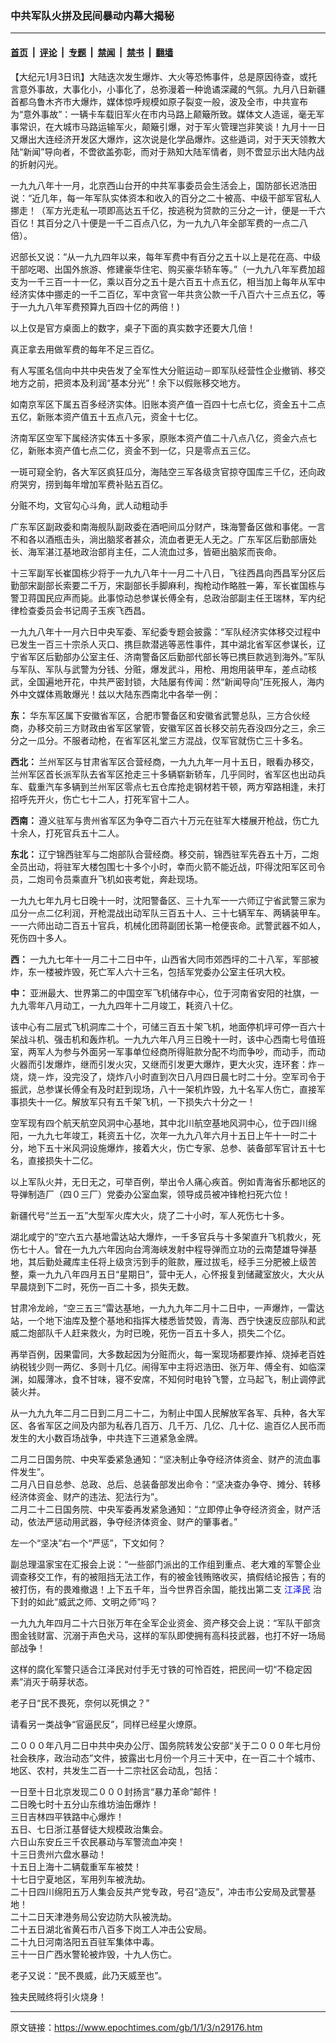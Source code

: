### 中共军队火拼及民间暴动内幕大揭秘

---

#### [首页](../../../..?n29176) &nbsp;|&nbsp; [评论](../../../../../epoch-comment?n29176) &nbsp;|&nbsp; [专题](../../../../../epoch-special?n29176) &nbsp;|&nbsp; [禁闻](../../../../../epoch-news?n29176) &nbsp;|&nbsp; [禁书](../../../../../books?n29176) &nbsp;|&nbsp; [翻墙](https://github.com/gfw-breaker/nogfw/blob/master/README.md?n29176)


<div class="post_content" id="artbody" itemprop="articleBody">
 <!-- article content begin -->
 <p>
  【大纪元1月3日讯】大陆迭次发生爆炸、大火等恐怖事件，总是原因待查，或托言意外事故，大事化小，小事化了，总弥漫着一种诡谲深藏的气氛。九月八日新疆首都乌鲁木齐市大爆炸，媒体惊呼规模如原子裂变一般，波及全市，中共宣布为“意外事故”：一辆卡车载旧军火在市内马路上颠簸所致。媒体文人造谣，毫无军事常识，在大城市马路运输军火，颠簸引爆，对于军火管理岂非笑谈！九月十一日又爆出大连经济开发区大爆炸，这次说是化学品爆炸。这些遁词，对于天天领教大陆“新闻”导向者，不啻欲盖弥彰，而对于熟知大陆军情者，则不啻显示出大陆内战的折射闪光。
 </p>
 <p>
  一九九八年十一月，北京西山台开的中共军事委员会生活会上，国防部长迟浩田说：“近几年，每一年军队实体资本和收入的百分之二十被高、中级干部军官私人挪走！（军方光走私一项即高达五千亿，按逃税为贷款的三分之一计，便是一千六百亿！其百分之八十便是一千二百点八亿，为一九九八年全部军费的一点二八倍）。
 </p>
 <p>
  迟部长又说：“从一九九四年以来，每年军费中有百分之五十以上是花在高、中级干部吃喝、出国外旅游、修建豪华住宅、购买豪华轿车等。”（一九九八年军费加超支为一千三百一十一亿，乘以百分之五十是六百五十点五亿，相当加上每年从军中经济实体中挪走的一千二百亿，军中贪官一年共贪公款一千八百六十三点五亿，等于一九九八年军费预算九百四十亿的两倍！)
 </p>
 <p>
  以上仅是官方桌面上的数字，桌子下面的真实数字还要大几倍！
 </p>
 <p>
  真正拿去用做军费的每年不足三百亿。
 </p>
 <p>
  有人写匿名信向中共中央告发了全军性大分赃运动－即军队经营性企业撤销、移交地方之前，把资本及利润“基本分光”！余下以假账移交地方。
 </p>
 <p>
  如南京军区下属五百多经济实体。旧账本资产值一百四十七点七亿，资金五十二点五亿，新账本资产值五十五点八元，资金十七亿。
 </p>
 <p>
  济南军区空军下属经济实体五十多家，原账本资产值二十八点八亿，资金六点七亿，新账本资产值七点二亿，资金不到一亿，只是零点五三亿。
 </p>
 <p>
  一斑可窥全豹，各大军区疯狂瓜分，海陆空三军各级贪官掠夺国库三千亿，还向政府哭穷，捞到每年增加军费补贴五百亿。
 </p>
 <p>
  分赃不均，文官勾心斗角，武人动粗动手
 </p>
 <p>
  广东军区副政委和南海舰队副政委在酒吧间瓜分财产，珠海警备区做和事佬。一言不和各以酒瓶击头，淌出脑浆者甚众，流血者更无人无之。广东军区后勤部唐处长、海军湛江基地政治部肖主任，二人流血过多，皆砸出脑浆而丧命。
 </p>
 <p>
  十三军副军长崔国栋少将于一九九八年十一月二十八日，飞往西昌向西昌军分区后勤部宋副部长索要二千万，宋副部长手脚麻利，掏枪动作略胜一筹，军长崔国栋与警卫蒋国民应声而毙。此事惊动总参谋长傅全有，总政治部副主任王瑞林，军内纪律检查委员会书记周子玉疾飞西昌。
 </p>
 <p>
  一九九八年十一月六日中央军委、军纪委专题会披露：“军队经济实体移交过程中已发生一百三十宗杀人灭口、携巨款潜逃等恶性事件，其中湖北省军区参谋长，辽宁省军区后勤部办公室主任、济南警备区后勤部代部长等已携巨款逃到海外。”军队与军队、军队与武警为分钱、分赃，爆发武斗，用枪、用炮用装甲车，差点动核武，全国遍地开花，中共严密封锁，大陆屡有传闻：然“新闻导向”压死报人，海内外中文媒体焉敢爆光！兹以大陆东西南北中各举一例：
 </p>
 <p>
  <b>
   东：
  </b>
  华东军区属下安徽省军区，合肥市警备区和安徽省武警总队，三方合伙经商，办移交前三方财政由省军区掌管，安徽军区首长移交前先吞没四分之三，余三分之一瓜分。不服者动枪，在省军区礼堂三方混战，仅军官就伤亡三十多名。
 </p>
 <p>
  <b>
   西北：
  </b>
  兰州军区与甘肃省军区合营经商，一九九九年一月十五日，眼看办移交，兰州军区首长派军队去省军区抢走三十多辆崭新轿车，几乎同时，省军区也出动兵车、载重汽车多辆到兰州军区零点七五仓库抢走钢材若干顿，两方窄路相逢，未打招呼先开火，伤亡七十二人，打死军官十二人。
 </p>
 <p>
  <b>
   西南：
  </b>
  遵义驻军与贵州省军区为争夺二百六十万元在驻军大楼展开枪战，伤亡九十余人，打死官兵五十二人。
 </p>
 <p>
  <b>
   东北：
  </b>
  辽宁锦西驻军与二炮部队合营经商。移交前，锦西驻军先吞五十万，二炮全员出动，将驻军大楼包围七十多个小时，幸而火箭不能近战，吓得沈阳军区司令员，二炮司令员乘直升飞机如丧考妣，奔赴现场。
 </p>
 <p>
  一九九七年九月七日晚十一时，沈阳警备区、三十九军一一六师辽宁省武警三家为瓜分一点二亿利润，开枪混战出动军队三百五十人、三十七辆军车、两辆装甲车。一一六师出动二百五十官兵，机械化团蒋副团长第一枪便丧命。武警武器不如人，死伤四十多人。
 </p>
 <p>
  <b>
   西：
  </b>
  一九九七年十一月二十二日中午，山西省大同市郊西坪的二十八军，军部被炸，东一楼被炸毁，死亡军人六十三名，包括军党委办公室主任巩大校。
 </p>
 <p>
  <b>
   中：
  </b>
  亚洲最大、世界第二的中国空军飞机储存中心，位于河南省安阳的社旗，一九九零年八月动工，一九九四年十二月竣工，耗资八十亿。
 </p>
 <p>
  该中心有二层式飞机洞库二十个，可储三百五十架飞机，地面停机坪可停一百六十架战斗机、强击机和轰炸机。一九九六年八月三日晚十一时，该中心西南七号值班室，两军人为参与外面另一军事单位经商所得赃款分配不均而争吵，而动手，而动火器而引发爆炸，继而引发火灾，又继而引发更大爆炸，更大火灾，连环套：炸－烧，烧－炸，没完没了，烧炸八小时直到次日八月四日晨七时二十分。空军司令于振武，总参谋长傅全有及时赶到现场，八十一架机炸毁，九十名军人伤亡，直接军事损失十一亿。解放军只有五千架飞机，一下损失六十分之一！
 </p>
 <p>
  空军现有四个航天航空风洞中心基地，其中北川航空基地风洞中心，位于四川绵阳，一九九七年竣工，耗资五十亿，次年一九九八年六月十五日上午十一时二十分，地下五十米风洞设施爆炸，接着大火，伤亡专家、总参、装备部军官计五十七名，直接损失十二亿。
 </p>
 <p>
  以上军队火并，无日无之，可举百例，举出令人痛心疾首。例如青海省乐都地区的导弹制造厂（四０三厂）党委办公室血案，领导成员被冲锋枪扫死六位！
 </p>
 <p>
  新疆代号“兰五一五”大型军火库大火，烧了二十小时，军人死伤七十多。
 </p>
 <p>
  湖北咸宁的“空六五六基地雷达站大爆炸，一千多官兵与十多架直升飞机救火，死伤七十人。曾在一九九六年因向台湾海峡发射中程导弹而立功的云南楚雄导弹基地，其后勤处藏库主任将上级贪污到手的赃款，雁过拔毛，经手三分肥被上级苦整，乘一九九八年四月五日“星期日”，营中无人，心怀报复到储藏室放火，大火从早晨烧到下二时，死伤一百二十多，损失无数。
 </p>
 <p>
  甘肃冷龙岭，“空三五三”雷达基地，一九九九年二月十二日中，一声爆炸，一雷达站，一个地下油库及整个基地和指挥大楼悉皆焚毁，青海、西宁快速反应部队和武威二炮部队千人赶来救火，为时已晚，死伤一百五十多人，损失二个亿。
 </p>
 <p>
  再举百例，因果雷同，大多数起因为分赃而火，每一案现场都要炸掉、烧掉老百姓纳税钱少则一两亿、多则十几亿。闹得军中主将迟浩田、张万年、傅全有、如临深渊，如履薄冰，食不甘味，寝不安席，不知何时电铃飞警，立马起飞，制止调停武装火并。
 </p>
 <p>
  从一九九九年二月二日到二月二十二，为制止中国人民解放军各军、兵种，各大军区、各省军区之间及内部为私吞几百万、几千万、几亿、几十亿、逾百亿人民币而发生的大小数百场战争，中共连下三道紧急金牌。
 </p>
 <p>
  二月二日国务院、中央军委紧急通知：“坚决制止争夺经济体资金、财产的流血事件发生”。
  <br/>
  二月八日自总参、总政、总后、总装备部发出命令：“坚决查办争夺、摊分、转移经济体资金、财产的违法、犯法行为”。
  <br/>
  二月二十二日国务院、中央军委再发紧急通知：“立即停止争夺经济资金，财产活动，依法严惩动用武器，争夺经济体资金、财产的肇事者。”
 </p>
 <p>
  左一个“坚决”右一个“严惩”，下文如何？
 </p>
 <p>
  副总理温家宝在汇报会上说：“一些部门派出的工作组到重点、老大难的军警企业调查移交工作，有的被阻挡无法工作，有的被金钱贿赂收买，搞假结论报告；有的被打伤，有的畏难撤退！上下五千年，当今世界百余国，能找出第二支
  <ok href="http://www1.epochtimes.com/news/epochnews/news/Focus.asp?Focus_ID=801">
   <font color="blue">
    江泽民
   </font>
  </ok>
  治下封的如此“威武之师、文明之师”吗？
 </p>
 <p>
  一九九九年四月二十六日张万年在全军企业资金、资产移交会上说：“军队干部贪图金钱财富、沉溺于声色犬马，这样的军队即使拥有高科技武器，也打不好一场局部战争！
 </p>
 <p>
  这样的腐化军警只适合江泽民对付手无寸铁的可怜百姓，把民间一切“不稳定因素”消灭于萌芽状态。
 </p>
 <p>
  老子日“民不畏死，奈何以死惧之？”
 </p>
 <p>
  请看另一类战争“官逼民反”，同样已经星火燎原。
 </p>
 <p>
  二０００年八月二日中共中央办公厅、国务院转发公安部“关于二０００年七月份社会秩序，政治动态”文件，披露出七月份一个月三十天中，在一百二十个城市、地区、农村，共发生二百一十二宗社区会动乱，包括：
 </p>
 <p>
  一日至十日北京发现二０００封扬言“暴力革命”邮件！
  <br/>
  二日晚七时十五分山东维坊油缶爆炸！
  <br/>
  三日吉林四平铁路中心爆炸！
  <br/>
  五日、七日浙江基督徒大规模政治集会。
  <br/>
  六日山东安丘三千农民暴动与军警流血冲突！
  <br/>
  十三日贵州六盘水暴动！
  <br/>
  十五日上海十二辆载重军车被焚！
  <br/>
  十七日宁夏地区，军用列车被洗劫。
  <br/>
  二十日四川绵阳五万人集会反共产党专政，号召“造反”，冲击市公安局及武警基地！
  <br/>
  二十二日天津港务局公安边防大队被洗劫。
  <br/>
  二十五日湖北省黄石市八百多下岗工人冲击公安局。
  <br/>
  二十九日河南洛阳五百驻军集体中毒。
  <br/>
  三十一日广西水警轮被炸毁，十九人伤亡。
 </p>
 <p>
  老子又说：“民不畏威，此乃天威至也”。
 </p>
 <p>
  独夫民贼终将引火烧身！
 </p>
 <!-- article content end -->
 <div id="below_article_ad">
 </div>
</div>


---

原文链接：https://www.epochtimes.com/gb/1/1/3/n29176.htm